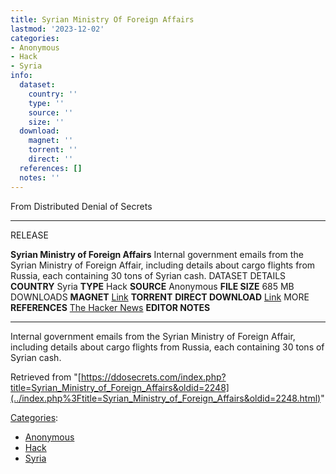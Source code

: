 ```yaml
---
title: Syrian Ministry Of Foreign Affairs
lastmod: '2023-12-02'
categories:
- Anonymous
- Hack
- Syria
info:
  dataset:
    country: ''
    type: ''
    source: ''
    size: ''
  download:
    magnet: ''
    torrent: ''
    direct: ''
  references: []
  notes: ''
---
```




From Distributed Denial of Secrets

---
RELEASE

**Syrian Ministry of Foreign Affairs**
Internal government emails from the Syrian Ministry of Foreign Affair, including details about cargo flights from Russia, each containing 30 tons of Syrian cash.
DATASET DETAILS
**COUNTRY** Syria
**TYPE** Hack
**SOURCE** Anonymous
**FILE SIZE** 685 MB
DOWNLOADS
**MAGNET** [Link](magnet:?xt=urn:btih:e065aedfb225b68ba73efa54d715bdeb268a4b3e&tr=udp://tracker.leechers-paradise.org:6969&tr=udp://zer0day.ch:1337&tr=udp://open.demonii.com:1337&tr=udp://tracker.coppersurfer.tk:6969&tr=udp://exodus.desync.com:6969)
**TORRENT**
**DIRECT DOWNLOAD** [Link](https://data.ddosecrets.com/Syrian%20Ministry%20of%20Foreign%20Affairs/)
MORE
**REFERENCES**
[The Hacker News](https://thehackernews.com/2012/11/anonymous-leak-emails-from-syrian.html)
**EDITOR NOTES**

---

Internal government emails from the Syrian Ministry of Foreign Affair,
including details about cargo flights from Russia, each containing 30
tons of Syrian cash.

Retrieved from
"[https://ddosecrets.com/index.php?title=Syrian_Ministry_of_Foreign_Affairs&oldid=2248](../index.php%3Ftitle=Syrian_Ministry_of_Foreign_Affairs&oldid=2248.html)"

[Categories](./Special:Categories.html "Special:Categories"):

- [Anonymous](./Category:Anonymous.html "Category:Anonymous")
- [Hack](./Category:Hack.html "Category:Hack")
- [Syria](./Category:Syria.html "Category:Syria")
